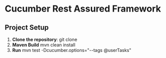 # Cucumber Rest Assured Framework

## Project Setup

1. **Clone the repository**:
   git clone
1. **Maven Build**
   mvn clean install
1. **Run**
   mvn test -Dcucumber.options="--tags @userTasks"
